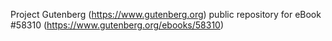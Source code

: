 Project Gutenberg (https://www.gutenberg.org) public repository for
eBook #58310 (https://www.gutenberg.org/ebooks/58310)
